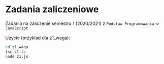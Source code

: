 # Zadania zaliczeniowe

Zadania na zaliczenie semestru 1 (2020/2021) z `Podstaw Programowania w JavaScript`

Uzycie (przyklad dla z1_waga):

```bash
cd z1_waga
tsc z1.ts
node z1.js
```
